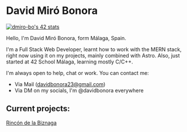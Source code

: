 # David Miró Bonora

[![dmiro-bo's 42 stats](https://badge.mediaplus.ma/kettlebells/dmiro-bo?1337Badge=off&UM6P=off)](https://github.com/oakoudad/badge42)

Hello, I'm David Miró Bonora, form Málaga, Spain.

I'm a Full Stack Web Developer, learnt how to work with the MERN stack, right now using it on my projects, mainly combined with Astro.
Also, just started at 42 School Málaga, learning mostly C/C++.

I'm always open to help, chat or work. You can contact me:
 - Via Mail (davidbonora23@gmail.com)
 - Via DM on my socials, I'm @davidbonora everywhere

## Current projects:
[Rincón de la Biznaga](https://www.rinconbiznaga.com)
